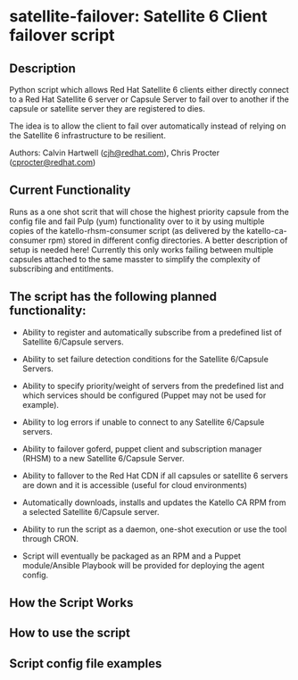# satellite-failover: Satellite 6 Client failover script

## Description

Python script which allows Red Hat Satellite 6 clients either directly connect to a Red Hat Satellite 6 server or Capsule Server to fail over to another if the capsule or satellite server they are registered to dies.

The idea is to allow the client to fail over automatically instead of relying on the Satellite 6 infrastructure to be resilient.

Authors: Calvin Hartwell (cjh@redhat.com), Chris Procter (cprocter@redhat.com)

## Current Functionality
Runs as a one shot scrit that will chose the highest priority capsule from the config file and fail Pulp (yum) functionality over to it by using multiple copies of the katello-rhsm-consumer script (as delivered by the katello-ca-consumer rpm) stored in different config directories. A better description of setup is needed here! Currently this only works failing between multiple capsules attached to the same masster to simplify the complexity of subscribing and entitlments.


## The script has the following planned functionality:

 * Ability to register and automatically subscribe from a predefined list of Satellite 6/Capsule servers.

 * Ability to set failure detection conditions for the Satellite 6/Capsule Servers.

 * Ability to specify priority/weight of servers from the predefined list and which services should be configured (Puppet may not be used for example).

 * Ability to log errors if unable to connect to any Satellite 6/Capsule servers.

 * Ability to failover goferd, puppet client and subscription manager (RHSM) to a new Satellite 6/Capsule Server.

 * Ability to fallover to the Red Hat CDN if all capsules or satellite 6 servers are down and it is accessible (useful for cloud environments)

 * Automatically downloads, installs and updates the Katello CA RPM from a selected Satellite 6/Capsule server.

 * Ability to run the script as a daemon, one-shot execution or use the tool through CRON.

 * Script will eventually be packaged as an RPM and a Puppet module/Ansible Playbook will be provided for deploying the agent config.

 ## How the Script Works
 ## How to use the script
 ## Script config file examples
